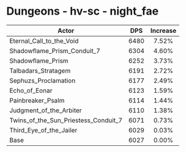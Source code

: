 # Dungeons - hv-sc - night_fae
| Actor | DPS | Increase |
|---|:---:|:---:|
|Eternal_Call_to_the_Void|6480|7.52%|
|Shadowflame_Prism_Conduit_7|6304|4.60%|
|Shadowflame_Prism|6252|3.73%|
|Talbadars_Stratagem|6191|2.72%|
|Sephuzs_Proclamation|6177|2.49%|
|Echo_of_Eonar|6123|1.59%|
|Painbreaker_Psalm|6114|1.44%|
|Judgment_of_the_Arbiter|6110|1.38%|
|Twins_of_the_Sun_Priestess_Conduit_7|6071|0.73%|
|Third_Eye_of_the_Jailer|6029|0.03%|
|Base|6027|0.00%|
